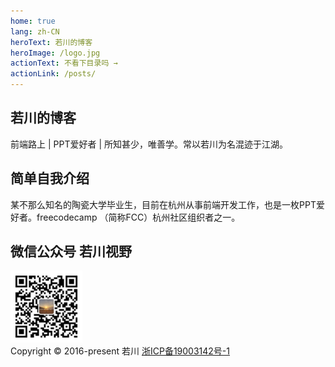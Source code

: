 ```yaml
---
home: true
lang: zh-CN
heroText: 若川的博客
heroImage: /logo.jpg
actionText: 不看下目录吗 →
actionLink: /posts/
---
```

<div class="features">
	<div class="feature">
		<h2>若川的博客</h2>
		<p>前端路上 | PPT爱好者 | 所知甚少，唯善学。常以若川为名混迹于江湖。</p>
	</div>
	<div class="feature"><h2>简单自我介绍</h2> <p>某不那么知名的陶瓷大学毕业生，目前在杭州从事前端开发工作，也是一枚PPT爱好者。freecodecamp （简称FCC）杭州社区组织者之一。</p></div>
	<div class="feature"><h2>微信公众号 若川视野</h2>
	<img src="./about/wechat-official-accounts.jpg" alt="若川视野公众号" width="115px"/></div>
</div>

<div class="footer">
    Copyright © 2016-present 若川 <a href="http://www.beian.miit.gov.cn" target="_blank">浙ICP备19003142号-1</a>
</div>
